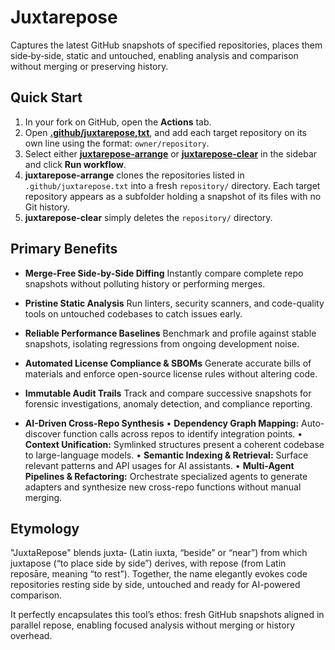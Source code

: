 # Juxtarepose

Captures the latest GitHub snapshots of specified repositories, places them side‑by‑side, static and untouched, enabling analysis and comparison without merging or preserving history.

## Quick Start

1. In your fork on GitHub, open the **Actions** tab.
2. Open [**.github/juxtarepose,txt**](.github/juxtarepose.txt), and add each target repository on its own line using the format: `owner/repository`.
3. Select either [**juxtarepose-arrange**](.github/workflows/juxtarepose-arrange.yml) or [**juxtarepose-clear**](.github/workflows/juxtarepose-clear.yml) in the sidebar and click **Run workflow**.
4. **juxtarepose-arrange** clones the repositories listed in `.github/juxtarepose.txt` into a fresh `repository/` directory. Each target repository appears as a subfolder holding a snapshot of its files with no Git history.
5. **juxtarepose-clear** simply deletes the `repository/` directory.

## Primary Benefits

* **Merge-Free Side-by-Side Diffing**
  Instantly compare complete repo snapshots without polluting history or performing merges.

* **Pristine Static Analysis**
  Run linters, security scanners, and code-quality tools on untouched codebases to catch issues early.

* **Reliable Performance Baselines**
  Benchmark and profile against stable snapshots, isolating regressions from ongoing development noise.

* **Automated License Compliance & SBOMs**
  Generate accurate bills of materials and enforce open-source license rules without altering code.

* **Immutable Audit Trails**
  Track and compare successive snapshots for forensic investigations, anomaly detection, and compliance reporting.

* **AI-Driven Cross-Repo Synthesis**
  • **Dependency Graph Mapping:** Auto-discover function calls across repos to identify integration points.
  • **Context Unification:** Symlinked structures present a coherent codebase to large-language models.
  • **Semantic Indexing & Retrieval:** Surface relevant patterns and API usages for AI assistants.
  • **Multi-Agent Pipelines & Refactoring:** Orchestrate specialized agents to generate adapters and synthesize new cross-repo functions without manual merging.

## Etymology

"JuxtaRepose" blends juxta‑ (Latin iuxta, “beside” or “near”) from which juxtapose (“to place side by side”) derives, with repose (from Latin reposāre, meaning “to rest”). Together, the name elegantly evokes code repositories resting side by side, untouched and ready for AI-powered comparison.

It perfectly encapsulates this tool’s ethos: fresh GitHub snapshots aligned in parallel repose, enabling focused analysis without merging or history overhead.
